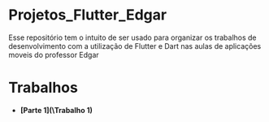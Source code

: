 # Projetos_Flutter_Edgar
Esse repositório tem o intuito de ser usado para organizar os trabalhos de desenvolvimento com a utilização de Flutter e Dart nas aulas de aplicações moveis do professor Edgar

# Trabalhos
-  **[Parte 1](\Trabalho 1)**
